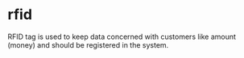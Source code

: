 # rfid
RFID tag is used to keep data concerned with customers like   amount (money)   and should be registered in the system.
